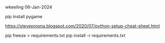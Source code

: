 wkeeling
06-Jan-2024


pip install pygame


https://steveproxna.blogspot.com/2020/07/python-setup-cheat-sheet.html

pip freeze > requirements.txt
pip install -r requirements.txt
